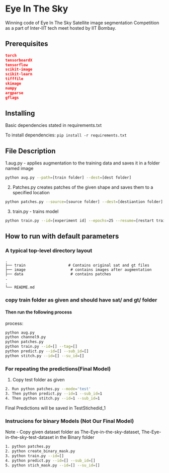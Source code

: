 # Eye In The Sky

Winning code of Eye In The Sky Satellite image segmentation Competition as a part of Inter-IIT tech meet hosted by IIT Bombay. 
## Prerequisites

```json
torch
tensorboardX
tensorflow
scikit-image
scikit-learn
tifffile
skimage
numpy 
argparse
gflags

```
## Installing
Basic dependencies stated in requirements.txt

To install dependencies: `pip install -r requirements.txt `

## File Description
1.aug.py - applies augmentation to the training data and saves it in a folder named image
```bash
python aug.py --path=[train folder] --dest=[dest folder]
```
2. Patches.py
creates patches of the given shape and saves them to a specified location
```bash
python patches.py --source=[source folder] --dest=[destiantion folder] --height=256 --width=256 --stride=0.5 --mode=train
```
3. train.py - trains model
```bash
python train.py --id=[experiment id] --epochs=25 --resume=[restart training(true/false)] --batch_size=16 --lr=0.001 --tag=[tag for tensorboard runs] --gpu=[true/false]
```


## How to run with default parameters


### A typical top-level directory layout

    .
    ├── train                   # Contains original sat and gt files 
    ├── image                    # contains images after augmentation
    ├── data                     # contains patches 
    .
    .         
    └── README.md
### copy train folder as given and should have sat/ and gt/ folder 
#### Then run the following process
process:
```bash
python aug.py
python channel9.py
python patches.py
python train.py --id=[] --tag=[]
python predict.py --id=[] --sub_id=[]
python stitch.py --id=[] --su_id=[]
```

### For repeating the predictions(Final Model)
1. Copy test folder as given
```bash
2. Run python patches.py --mode='test'
3. Then python predict.py --id=1 --sub_id=1
4. Then python stitch.py --id=1 --sub_id=1
```
Final Predictions will be saved in TestStichedid_1


### Instrucions for binary Models (Not Our Final Model)
Note - Copy given dataset folder as The-Eye-in-the-sky-dataset, The-Eye-in-the-sky-test-dataset in the Binary folder
```bash
1. python patches.py
2. python create_binary_mask.py
3. python train.py --id=[] 
4. python predict.py --id=[] --sub_id=[]
5. python stich_mask.py --id=[] --su_id=[]
```
